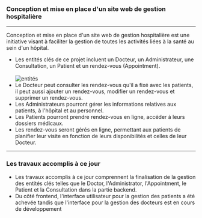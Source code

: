 <h3 >Conception et mise en place d'un site web de gestion hospitalière </h3>
<hr/>
<p>Conception et mise en place d'un site web de gestion hospitalière est une initiative visant à faciliter la gestion de toutes les activités liées à la santé au sein d'un hôpital. 
</p>
<ul>
<li>Les entités clés de ce projet incluent un Docteur, un Administrateur, une Consultation, un Patient et un rendez-vous (Appointment).</li>
<br>
<img src="../manageHospital.png" alt="entités"/>
<br>
<li>Le Docteur peut consulter les rendez-vous qu'il a fixé avec les patients, il peut aussi ajouter un rendez-vous, modifier un rendez-vous et supprimer un rendez-vous.</li>
<li>Les Administrateurs pourront gérer les informations relatives aux patients, à l'hôpital et au personnel.</li>
<li> Les Patients pourront prendre rendez-vous en ligne, accéder à leurs dossiers médicaux.</li>
<li>Les rendez-vous seront gérés en ligne, permettant aux patients de planifier leur visite en fonction de leurs disponibilités et celles de leur Docteur.</li>
</ul>
<hr/>
<h3>Les travaux accomplis à ce jour </h3>
<ul>
<li>Les travaux accomplis à ce jour comprennent la finalisation de la gestion des entités clés telles que le Doctor, l'Administrator, l'Appointment, le Patient et la Consultation dans la partie backend. </li>
<li>Du côté frontend, l'interface utilisateur pour la gestion des patients a été achevée tandis que l'interface pour la gestion des docteurs est en cours de développement</li>
</ul>
